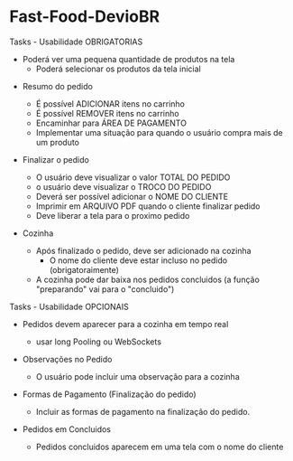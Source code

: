 # Fast-Food-DevioBR

Tasks - Usabilidade OBRIGATORIAS

- Poderá ver uma pequena quantidade de produtos na tela
  - Poderá selecionar os produtos da tela inicial

<!-- - Criar input para pesquisar dados
  - É possível buscar produtos pelo seu NOME
  - É possível buscar produtos pelo seu CODIGO  -->

- Resumo do pedido
  - É possível ADICIONAR itens no carrinho
  - É possível REMOVER itens no carrinho
  - Encaminhar para ÁREA DE PAGAMENTO
  - Implementar uma situação para quando o usuário compra mais de um produto 

- Finalizar o pedido
  <!-- - Deverá ver o RESUMO DA COMPRA -->
  - O usuário deve visualizar o valor TOTAL DO PEDIDO
  - o usuário deve visualizar o TROCO DO PEDIDO
  - Deverá ser possível adicionar o NOME DO CLIENTE
  - Imprimir em ARQUIVO PDF quando o cliente finalizar pedido
  - Deve liberar a tela para o proximo pedido

- Cozinha
  - Após finalizado o pedido, deve ser adicionado na cozinha
    - O nome do cliente deve estar incluso no pedido (obrigatoraimente)
  - A cozinha pode dar baixa nos pedidos concluidos (a função "preparando" vai para o "concluido")



Tasks - Usabilidade OPCIONAIS

- Pedidos devem aparecer para a cozinha em tempo real
  - usar long Pooling ou WebSockets

- Observações no Pedido
  - O usuário pode incluir uma observação para a cozinha

- Formas de Pagamento (Finalização do pedido)
  - Incluir as formas de pagamento na finalização do pedido.

- Pedidos em Concluidos
  - Pedidos concluidos aparecem em uma tela com o nome do cliente 



